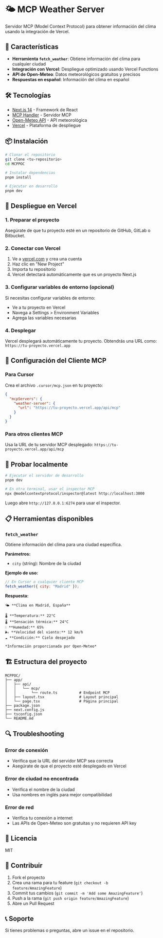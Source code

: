 # 🌤️ MCP Weather Server

Servidor MCP (Model Context Protocol) para obtener información del clima usando la integración de Vercel.

## 🚀 Características

- **Herramienta `fetch_weather`**: Obtiene información del clima para cualquier ciudad
- **Integración con Vercel**: Despliegue optimizado usando Vercel Functions
- **API de Open-Meteo**: Datos meteorológicos gratuitos y precisos
- **Respuestas en español**: Información del clima en español

## 🛠️ Tecnologías

- [Next.js 14](https://nextjs.org/) - Framework de React
- [MCP Handler](https://github.com/modelcontextprotocol/mcp-handler) - Servidor MCP
- [Open-Meteo API](https://open-meteo.com/) - API meteorológica
- [Vercel](https://vercel.com/) - Plataforma de despliegue

## 📦 Instalación

```bash
# Clonar el repositorio
git clone <tu-repositorio>
cd MCPPOC

# Instalar dependencias
pnpm install

# Ejecutar en desarrollo
pnpm dev
```

## 🚀 Despliegue en Vercel

### 1. Preparar el proyecto

Asegúrate de que tu proyecto esté en un repositorio de GitHub, GitLab o Bitbucket.

### 2. Conectar con Vercel

1. Ve a [vercel.com](https://vercel.com) y crea una cuenta
2. Haz clic en "New Project"
3. Importa tu repositorio
4. Vercel detectará automáticamente que es un proyecto Next.js

### 3. Configurar variables de entorno (opcional)

Si necesitas configurar variables de entorno:

- Ve a tu proyecto en Vercel
- Navega a Settings > Environment Variables
- Agrega las variables necesarias

### 4. Desplegar

Vercel desplegará automáticamente tu proyecto. Obtendrás una URL como:
`https://tu-proyecto.vercel.app`

## 🔧 Configuración del Cliente MCP

### Para Cursor

Crea el archivo `.cursor/mcp.json` en tu proyecto:

```json
{
  "mcpServers": {
    "weather-server": {
      "url": "https://tu-proyecto.vercel.app/api/mcp"
    }
  }
}
```

### Para otros clientes MCP

Usa la URL de tu servidor MCP desplegado:
`https://tu-proyecto.vercel.app/api/mcp`

## 🧪 Probar localmente

```bash
# Ejecutar el servidor de desarrollo
pnpm dev

# En otra terminal, usar el inspector MCP
npx @modelcontextprotocol/inspector@latest http://localhost:3000
```

Luego abre `http://127.0.0.1:6274` para usar el inspector.

## 📋 Herramientas disponibles

### `fetch_weather`

Obtiene información del clima para una ciudad específica.

**Parámetros:**

- `city` (string): Nombre de la ciudad

**Ejemplo de uso:**

```javascript
// En Cursor o cualquier cliente MCP
fetch_weather({ city: "Madrid" });
```

**Respuesta:**

```
🌤️ **Clima en Madrid, España**

🌡️ **Temperatura:** 22°C
🌡️ **Sensación térmica:** 24°C
💧 **Humedad:** 65%
🌬️ **Velocidad del viento:** 12 km/h
☁️ **Condición:** Cielo despejado

*Información proporcionada por Open-Meteo*
```

## 🏗️ Estructura del proyecto

```
MCPPOC/
├── app/
│   ├── api/
│   │   └── mcp/
│   │       └── route.ts          # Endpoint MCP
│   ├── layout.tsx                # Layout principal
│   └── page.tsx                  # Página principal
├── package.json
├── next.config.js
├── tsconfig.json
└── README.md
```

## 🔍 Troubleshooting

### Error de conexión

- Verifica que la URL del servidor MCP sea correcta
- Asegúrate de que el proyecto esté desplegado en Vercel

### Error de ciudad no encontrada

- Verifica el nombre de la ciudad
- Usa nombres en inglés para mejor compatibilidad

### Error de red

- Verifica tu conexión a internet
- Las APIs de Open-Meteo son gratuitas y no requieren API key

## 📄 Licencia

MIT

## 🤝 Contribuir

1. Fork el proyecto
2. Crea una rama para tu feature (`git checkout -b feature/AmazingFeature`)
3. Commit tus cambios (`git commit -m 'Add some AmazingFeature'`)
4. Push a la rama (`git push origin feature/AmazingFeature`)
5. Abre un Pull Request

## 📞 Soporte

Si tienes problemas o preguntas, abre un issue en el repositorio.

